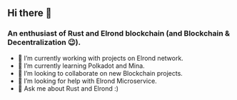 ## Hi there 👋

### An enthusiast of Rust and Elrond blockchain (and Blockchain & Decentralization 😉).

- 🔭 I’m currently working with projects on Elrond network.
- 🌱 I’m currently learning Polkadot and Mina.
- 👯 I’m looking to collaborate on new Blockchain projects.
- 🤔 I’m looking for help with Elrond Microservice.
- 💬 Ask me about Rust and Elrond :)

<!--
- 📫 How to reach me: ...
- 😄 Pronouns: ...
- ⚡ Fun fact: ...
-->

